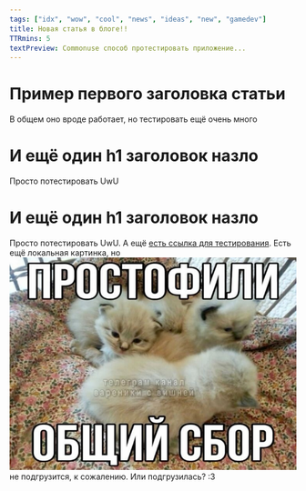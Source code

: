 ```yaml
---
tags: ["idx", "wow", "cool", "news", "ideas", "new", "gamedev"]
title: Новая статья в блоге!!
TTRmins: 5
textPreview: Commonuse способ протестировать приложение...
---
```


# Пример первого заголовка статьи

В общем оно вроде работает, но тестировать ещё очень много

# И ещё один h1 заголовок назло

Просто потестировать UwU

# И ещё один h1 заголовок назло

Просто потестировать UwU. А ещё [есть ссылка для тестирования](https://internet.com). Есть ещё локальная картинка, но ![она](./meme-65.jpg) не подгрузится, к сожалению. Или подгрузилась? :3
